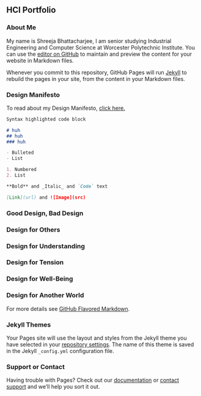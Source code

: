 ## HCI Portfolio

### About Me

My name is Shreeja Bhattacharjee, I am senior studying Industrial Engineering and Computer Science at Worcester Polytechnic Institute.
You can use the [editor on GitHub](https://github.com/sb-why/sb-why.github.io/edit/master/README.md) to maintain and preview the content for your website in Markdown files.

Whenever you commit to this repository, GitHub Pages will run [Jekyll](https://jekyllrb.com/) to rebuild the pages in your site, from the content in your Markdown files.

### Design Manifesto

To read about my Design Manifesto, [click here.](https://medium.com/@bhattacharjee.shreeja_7950/design-manifesto-cd1d3741dc89)

```markdown
Syntax highlighted code block

# huh
## huh
### huh

- Bulleted
- List

1. Numbered
2. List

**Bold** and _Italic_ and `Code` text

[Link](url) and ![Image](src)
```

### Good Design, Bad Design
### Design for Others
### Design for Understanding
### Design for Tension
### Design for Well-Being
### Design for Another World
For more details see [GitHub Flavored Markdown](https://guides.github.com/features/mastering-markdown/).

### Jekyll Themes

Your Pages site will use the layout and styles from the Jekyll theme you have selected in your [repository settings](https://github.com/sb-why/sb-why.github.io/settings). The name of this theme is saved in the Jekyll `_config.yml` configuration file.

### Support or Contact

Having trouble with Pages? Check out our [documentation](https://help.github.com/categories/github-pages-basics/) or [contact support](https://github.com/contact) and we’ll help you sort it out.
